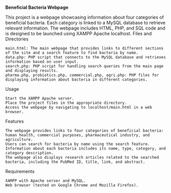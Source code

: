 **Beneficial Bacteria Webpage**

This project is a webpage showcasing information about four categories of beneficial bacteria. Each category is linked to a MySQL database to retrieve relevant information. The webpage includes HTML, PHP, and SQL code and is designed to be launched using XAMPP Apache localhost.
Files and Directories

    main.html: The main webpage that provides links to different sections of the site and a search feature to find bacteria by name.
    data.php: PHP script that connects to the MySQL database and retrieves information based on user input.
    search.php: PHP script for handling search queries from the main page and displaying results.
    pharma.php, probiotics.php, commercial.php, agri.php: PHP files for displaying information about bacteria in different categories.

Usage

    Start the XAMPP Apache server.
    Place the project files in the appropriate directory.
    Access the webpage by navigating to localhost/main.html in a web browser.

Features

    The webpage provides links to four categories of beneficial bacteria: human health, commercial purposes, pharmaceutical industry, and agriculture.
    Users can search for bacteria by name using the search feature.
    Information about each bacteria includes its name, type, category, and category description.
    The webpage also displays research articles related to the searched bacteria, including the PubMed ID, title, link, and abstract.

Requirements

    XAMPP with Apache server and MySQL.
    Web browser (tested on Google Chrome and Mozilla Firefox).
